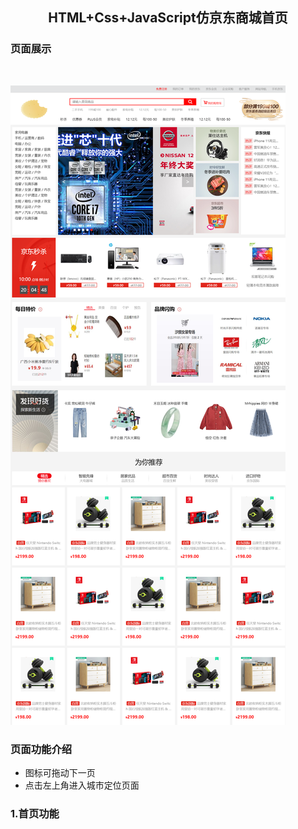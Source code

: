 
<h2 align="center">HTML+Css+JavaScript仿京东商城首页</h2>

<h3>页面展示</h3>
</br>

![read](https://github.com/xixiaweiqing/project_jingdong/blob/master/static/img/readme1.png)</br>


<h3>页面功能介绍</h3>

- 图标可拖动下一页
- 点击左上角进入城市定位页面
### 1.首页功能
